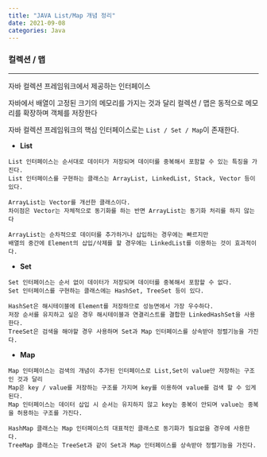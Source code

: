 ```yaml
---
title: "JAVA List/Map 개념 정리"
date: 2021-09-08
categories: Java
---
```

### 컬렉션 / 맵

---

자바 컬렉션 프레임워크에서 제공하는 인터페이스

자바에서 배열이 고정된 크기의 메모리를 가지는 것과 달리
컬렉션 / 맵은 동적으로 메모리를 확장하며 객체를 저장한다

자바 컬렉션 프레임워크의 핵심 인터페이스로는 `List / Set / Map`이 존재한다.

* __List__

```
List 인터페이스는 순서대로 데이터가 저장되며 데이터를 중복해서 포함할 수 있는 특징을 가진다.
List 인터페이스를 구현하는 클래스는 ArrayList, LinkedList, Stack, Vector 등이 있다.

ArrayList는 Vector를 개선한 클래스이다.
차이점은 Vector는 자체적으로 동기화를 하는 반면 ArrayList는 동기화 처리를 하지 않는다

ArrayList는 순차적으로 데이터를 추가하거나 삽입하는 경우에는 빠르지만
배열의 중간에 Element의 삽입/삭제를 할 경우에는 LinkedList를 이용하는 것이 효과적이다.
```

* __Set__

```
Set 인터페이스는 순서 없이 데이터가 저장되며 데이터를 중복해서 포함할 수 없다.
Set 인터페이스를 구현하는 클래스에는 HashSet, TreeSet 등이 있다.

HashSet은 해시테이블에 Element를 저장하므로 성능면에서 가장 우수하다.
저장 순서를 유지하고 싶은 경우 해시테이블과 연결리스트를 결합한 LinkedHashSet을 사용한다.
TreeSet은 검색을 해야할 경우 사용하며 Set과 Map 인터페이스를 상속받아 정렬기능을 가진다.
```

* __Map__

```
Map 인터페이스는 검색의 개념이 추가된 인터페이스로 List,Set이 value만 저장하는 구조인 것과 달리
Map은 key / value를 저장하는 구조를 가지며 key를 이용하여 value를 검색 할 수 있게 된다.
Map 인터페이스는 데이터 삽입 시 순서는 유지하지 않고 key는 중복이 안되며 value는 중복을 허용하는 구조를 가진다.

HashMap 클래스는 Map 인터페이스의 대표적인 클래스로 동기화가 필요없을 경우에 사용한다.
TreeMap 클래스는 TreeSet과 같이 Set과 Map 인터페이스를 상속받아 정렬기능을 가진다.
```